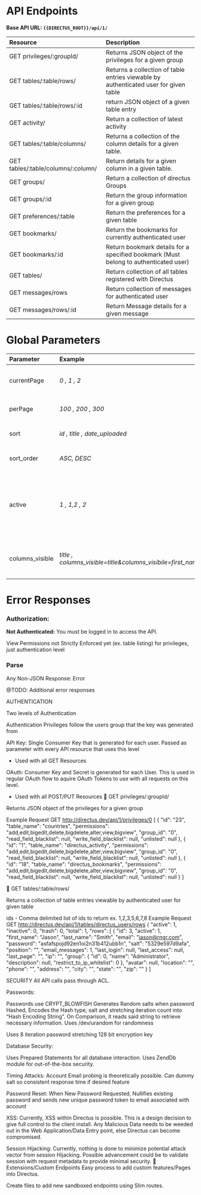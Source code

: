 # API Endpoints

**Base API URL: `{{DIRECTUS_ROOT}}/api/1/`**


Resource | Description
:---------|:----------------
GET  privileges/:groupId/  |  Returns JSON object of the privileges for a given group
GET tables/:table/rows/  |  Returns a collection of table entries viewable by authenticated user for given table
GET tables/:table/rows/:id  |  return JSON object of a given table entry
GET activity/  |  Return a collection of latest activity
GET tables/:table/columns/  |  Returns a collection of the column details for a given table.
GET tables/:table/columns/:column/  |  Return details for a given column in a given table.
GET groups/  |  Return a collection of directus Groups
GET groups/:id  |  Return the group information for a given group
GET preferences/:table  |  Return the preferences for a given table
GET bookmarks/  |  Return the bookmarks for currently authenticated user
GET bookmarks/:id  |  Return bookmark details for a specified bookmark (Must belong to authenticated user)
GET tables/  |  Return collection of all tables registered with Directus
GET messages/rows  |  Return collection of messages for authenticated user
GET messages/rows/:id  |  Return Message details for a given message



# Global Parameters

Parameter  |  Example  |  Description
:-----------|:-----------|:-----------------------
currentPage  |  *0 , 1 , 2*  |  Current Page for Paginated Results
perPage  |  *100 , 200 , 300*  |  Results to show per page
sort  |  *id , title , date_uploaded*  |  Column to sort results upon
sort_order  |  *ASC, DESC*  |  Order direction for sorting
active  |  *1 , 1,2 , 2*  |  Filter by a CSV of status values **for tables with a status column** such as `active`
columns_visible  |  *title , columns_visible=title&columns_visibile=first_name*  |  Name of column to show in results, can be chained


# Error Responses

### Authorization:

**Not Authenticated:** You must be logged in to access the API.

View Permissions not Strictly Enforced yet (ex. table listing) for privileges, just authentication level

### Parse
Any Non-JSON Response: Error

@TODO: Additional error responses


AUTHENTICATION

Two levels of Authentication

Authentication Privileges follow the users group that the key was generated from

API Key: Single Consumer Key that is generated for each user. Passed as parameter with every API resource that uses this level
- Used with all GET Resources

OAuth: Consumer Key and Secret is generated for each User. This is used in regular OAuth flow to aquire OAuth Tokens to use with all requests on this level.
- Used with all POST/PUT Resources

GET  privileges/:groupId/

Returns JSON object of the privileges for a given group

Example Request
GET
http://directus.dev/api/1/privileges/0
[
  {
    "id": "23",
    "table_name": "countries",
    "permissions": "add,edit,bigedit,delete,bigdelete,alter,view,bigview",
    "group_id": "0",
    "read_field_blacklist": null,
    "write_field_blacklist": null,
    "unlisted": null
  },
  {
    "id": "1",
    "table_name": "directus_activity",
    "permissions": "add,edit,bigedit,delete,bigdelete,alter,view,bigview",
    "group_id": "0",
    "read_field_blacklist": null,
    "write_field_blacklist": null,
    "unlisted": null
  },
  {
    "id": "18",
    "table_name": "directus_bookmarks",
    "permissions": "add,edit,bigedit,delete,bigdelete,alter,view,bigview",
    "group_id": "0",
    "read_field_blacklist": null,
    "write_field_blacklist": null,
    "unlisted": null
  }
]



GET  tables/:table/rows/

Returns a collection of table entries viewable by authenticated user for given table

ids - Comma delimited list of ids to return
	ex. 1,2,3,5,6,7,8
Example Request
GET
http://directus.dev/api/1/tables/directus_users/rows
{
  "active": 1,
  "inactive": 0,
  "trash": 0,
  "total": 1,
  "rows": [
    {
      "id": 3,
      "active": 1,
      "first_name": "Jason",
      "last_name": "Smith",
      "email": "jason@rngr.com",
      "password": "asfafspojd92en1oi2n31b412ubb1n",
      "salt": "5329e597d9afa",
      "position": "",
      "email_messages": 1,
      "last_login": null,
      "last_access": null,
      "last_page": "",
      "ip": "",
      "group": {
        	"id": 0,
        	"name": "Administrator",
        	"description": null,
        	"restrict_to_ip_whitelist": 0
      },
      "avatar": null,
      "location": "",
      "phone": "",
      "address": "",
      "city": "",
      "state": "",
      "zip": ""
    }
]

SECURITY
All API calls pass through ACL.

Passwords:

Passwords use CRYPT_BLOWFISH
Generates Random salts when password Hashed, Encodes the Hash type, salt and stretching iteration count into “Hash Encoding String”. On Comparison, it reads said string to retrieve necessary information.
Uses /dev/urandom for randomness

Uses 8 iteration password stretching
128 bit encryption key

Database Security:

Uses Prepared Statements for all database interaction.
Uses ZendDb module for out-of-the-box security.

Timing Attacks:
Account Email probing is theoretically possible.
Can dummy salt so consistent response time if desired feature

Password Reset:
When New Password Requested, Nullifies existing password and sends new unique password token to email associated with account

XSS:
Currently, XSS within Directus is possible. This is a design decision to give full control to the client install. Any Malicious Data needs to be weeded out in the Web Application/Data Entry point, else Directus can become compromised.

Session Hijacking:
Currently, nothing is done to minimize potential attack vector from session Hijacking. Possible advancement could be to validate session with request metadata to provide minimal security.

Extensions/Custom Endpoints
Easy process to add custom features/Pages into Directus.

Create files to add new sandboxed endpoints using Slim routes.